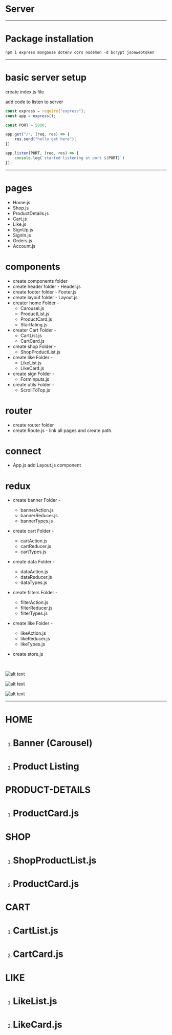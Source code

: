 # Server
<hr>

# Package installation

`npm i express mongoose dotenv cors nodemon -d bcrypt jsonwebtoken `

<hr>

# basic server setup

create index.js file

add code to listen to server

```javascript
const express = require("express");
const app = express();

const PORT = 5000;

app.get("/", (req, res) => {
    res.send("hello get here");
})

app.listen(PORT, (req, res) => {
    console.log(`started listening at port ${PORT}`)
});
```


<hr>

# pages

- Home.js
- Shop.js
- ProductDetails.js
- Cart.js
- Like.js
- SignUp.js
- SignIn.js
- Orders.js
- Account.js


# components

- create components folder
- create header folder - Header.js
- create footer folder - Footer.js
- create layout folder - Layout.js
- creater home Folder - 
    - Carousel.js
    - ProductList.js
    - ProductCard.js
    - StarRating.js
- creater Cart Folder - 
    - CartList.js
    - CartCard.js
- create shop Folder -
    - ShopProductList.js
- create like Folder -
    - LikeList.js
    - LikeCard.js
- create sign Folder -
    - FormInputs.js
- create utils Folder -
    - ScrollToTop.js

# router

- create router folder
- create Route.js - link all pages and create path.


# connect

- App.js add Layout.js component 


# redux

- create banner Folder - 
    - bannerAction.js
    - bannerReducer.js
    - bannerTypes.js
- create cart Folder - 
    - cartAction.js
    - cartReducer.js
    - cartTypes.js
- create data Folder - 
    - dataAction.js
    - dataReducer.js
    - dataTypes.js
- create filters Folder - 
    - filterAction.js
    - filterReducer.js
    - filterTypes.js
- create like Folder - 
    - likeAction.js
    - likeReducer.js
    - likeTypes.js
    
- create store.js

<br>

 
![alt text](image.png)

![alt text](image-1.png)

![alt text](image-2.png)

<hr>

# HOME
1. # Banner (Carousel)
2. # Product Listing

# PRODUCT-DETAILS
1. # ProductCard.js

# SHOP
1. # ShopProductList.js
2. # ProductCard.js

# CART
1. # CartList.js
2. # CartCard.js

# LIKE
1. # LikeList.js
2. # LikeCard.js
